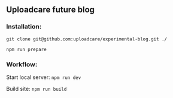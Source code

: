 ## Uploadcare future blog

### Installation:

`git clone git@github.com:uploadcare/experimental-blog.git ./`

`npm run prepare`

### Workflow:

Start local server:
`npm run dev`

Build site:
`npm run build`
